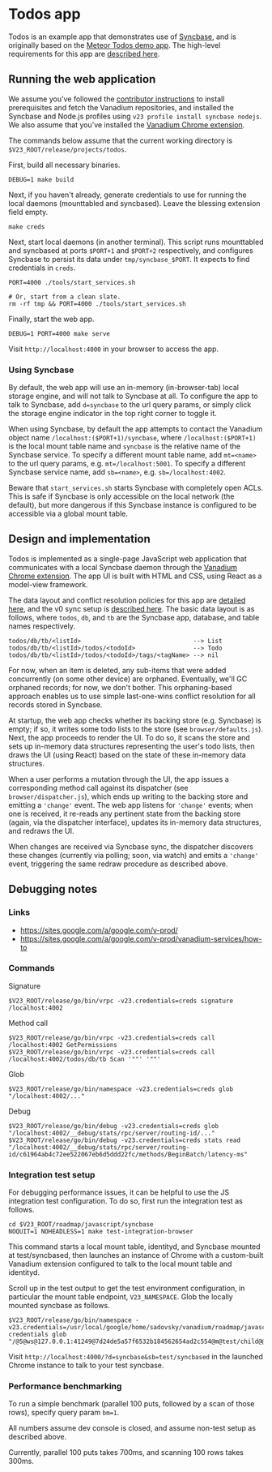 # Todos app

Todos is an example app that demonstrates use of [Syncbase][syncbase], and is
originally based on the [Meteor Todos demo app][meteor-todos]. The high-level
requirements for this app are [described here][requirements].

## Running the web application

We assume you've followed the [contributor instructions][contrib] to install
prerequisites and fetch the Vanadium repositories, and installed the Syncbase
and Node.js profiles using `v23 profile install syncbase nodejs`. We also assume
that you've installed the [Vanadium Chrome extension][crx].

The commands below assume that the current working directory is
`$V23_ROOT/release/projects/todos`.

First, build all necessary binaries.

    DEBUG=1 make build

Next, if you haven't already, generate credentials to use for running the local
daemons (mounttabled and syncbased). Leave the blessing extension field empty.

    make creds

Next, start local daemons (in another terminal). This script runs mounttabled
and syncbased at ports `$PORT+1` and `$PORT+2` respectively, and configures
Syncbase to persist its data under `tmp/syncbase_$PORT`. It expects to find
credentials in `creds`.

    PORT=4000 ./tools/start_services.sh

    # Or, start from a clean slate.
    rm -rf tmp && PORT=4000 ./tools/start_services.sh

Finally, start the web app.

    DEBUG=1 PORT=4000 make serve

Visit `http://localhost:4000` in your browser to access the app.

### Using Syncbase

By default, the web app will use an in-memory (in-browser-tab) local storage
engine, and will not talk to Syncbase at all. To configure the app to talk to
Syncbase, add `d=syncbase` to the url query params, or simply click the storage
engine indicator in the top right corner to toggle it.

When using Syncbase, by default the app attempts to contact the Vanadium object
name `/localhost:($PORT+1)/syncbase`, where `/localhost:($PORT+1)` is the local
mount table name and `syncbase` is the relative name of the Syncbase service. To
specify a different mount table name, add `mt=<name>` to the url query params,
e.g. `mt=/localhost:5001`. To specify a different Syncbase service name, add
`sb=<name>`, e.g. `sb=/localhost:4002`.

Beware that `start_services.sh` starts Syncbase with completely open ACLs. This
is safe if Syncbase is only accessible on the local network (the default), but
more dangerous if this Syncbase instance is configured to be accessible via a
global mount table.

## Design and implementation

Todos is implemented as a single-page JavaScript web application that
communicates with a local Syncbase daemon through the [Vanadium Chrome
extension][crx]. The app UI is built with HTML and CSS, using React as a
model-view framework.

The data layout and conflict resolution policies for this app are [detailed
here][design], and the v0 sync setup is [described here][demo-sync-setup]. The
basic data layout is as follows, where `todos`, `db`, and `tb` are the Syncbase
app, database, and table names respectively.

    todos/db/tb/<listId>                               --> List
    todos/db/tb/<listId>/todos/<todoId>                --> Todo
    todos/db/tb/<listId>/todos/<todoId>/tags/<tagName> --> nil

For now, when an item is deleted, any sub-items that were added concurrently (on
some other device) are orphaned. Eventually, we'll GC orphaned records; for now,
we don't bother. This orphaning-based approach enables us to use simple
last-one-wins conflict resolution for all records stored in Syncbase.

At startup, the web app checks whether its backing store (e.g. Syncbase) is
empty; if so, it writes some todo lists to the store (see
`browser/defaults.js`). Next, the app proceeds to render the UI. To do so, it
scans the store and sets up in-memory data structures representing the user's
todo lists, then draws the UI (using React) based on the state of these
in-memory data structures.

When a user performs a mutation through the UI, the app issues a corresponding
method call against its dispatcher (see `browser/dispatcher.js`), which ends up
writing to the backing store and emitting a `'change'` event. The web app
listens for `'change'` events; when one is received, it re-reads any pertinent
state from the backing store (again, via the dispatcher interface), updates its
in-memory data structures, and redraws the UI.

When changes are received via Syncbase sync, the dispatcher discovers these
changes (currently via polling; soon, via watch) and emits a `'change'` event,
triggering the same redraw procedure as described above.

## Debugging notes

### Links

- https://sites.google.com/a/google.com/v-prod/
- https://sites.google.com/a/google.com/v-prod/vanadium-services/how-to

### Commands

Signature

    $V23_ROOT/release/go/bin/vrpc -v23.credentials=creds signature /localhost:4002

Method call

    $V23_ROOT/release/go/bin/vrpc -v23.credentials=creds call /localhost:4002 GetPermissions
    $V23_ROOT/release/go/bin/vrpc -v23.credentials=creds call /localhost:4002/todos/db/tb Scan '""' '""'

Glob

    $V23_ROOT/release/go/bin/namespace -v23.credentials=creds glob "/localhost:4002/..."

Debug

    $V23_ROOT/release/go/bin/debug -v23.credentials=creds glob "/localhost:4002/__debug/stats/rpc/server/routing-id/..."
    $V23_ROOT/release/go/bin/debug -v23.credentials=creds stats read "/localhost:4002/__debug/stats/rpc/server/routing-id/c61964ab4c72ee522067eb6d5ddd22fc/methods/BeginBatch/latency-ms"

### Integration test setup

For debugging performance issues, it can be helpful to use the JS integration
test configuration. To do so, first run the integration test as follows.

    cd $V23_ROOT/roadmap/javascript/syncbase
    NOQUIT=1 NOHEADLESS=1 make test-integration-browser

This command starts a local mount table, identityd, and Syncbase mounted at
test/syncbased, then launches an instance of Chrome with a custom-built Vanadium
extension configured to talk to the local mount table and identityd.

Scroll up in the test output to get the test environment configuration, in
particular the mount table endpoint, `V23_NAMESPACE`. Glob the locally mounted
syncbase as follows.

    $V23_ROOT/release/go/bin/namespace -v23.credentials=/usr/local/google/home/sadovsky/vanadium/roadmap/javascript/syncbase/tmp/test-credentials glob "/@5@ws@127.0.0.1:41249@7d24de5a57f6532b184562654ad2c554@m@test/child@@/test/syncbased/..."

Visit `http://localhost:4000/?d=syncbase&sb=test/syncbased` in the launched
Chrome instance to talk to your test syncbase.

### Performance benchmarking

To run a simple benchmark (parallel 100 puts, followed by a scan of those rows),
specify query param `bm=1`.

All numbers assume dev console is closed, and assume non-test setup as described
above.

Currently, parallel 100 puts takes 700ms, and scanning 100 rows takes 300ms.

[syncbase]: https://docs.google.com/document/d/12wS_IEPf8HTE7598fcmlN-Y692OWMSneoe2tvyBEpi0/edit#
[meteor-todos]: https://github.com/meteor/simple-todos
[requirements]: https://docs.google.com/document/d/13pbomPQu73Nug8RletnbkqXooPtKMCwPKW9cVYQi_jY/edit
[contrib]: https://staging.v.io/community/contributing.html
[crx]: https://v.io/tools/vanadium-chrome-extension.html
[design]: https://docs.google.com/document/d/1GtBk75QmjSorUW6T6BATCoiS_LTqOrGksgqjqJ1Hiow/edit
[demo-sync-setup]: https://docs.google.com/document/d/1174a7LIL8jnV1fN174PPV4fO74LGNLi6ODAFEp5l5Rw/edit
